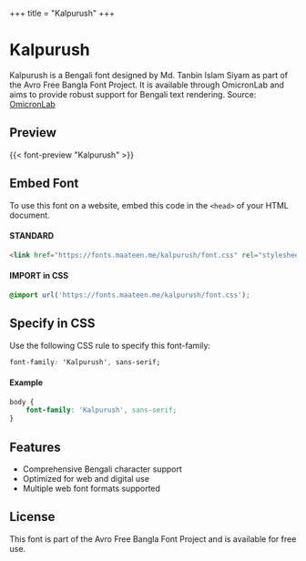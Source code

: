 +++
title = "Kalpurush"
+++

# Kalpurush

Kalpurush is a Bengali font designed by Md. Tanbin Islam Siyam as part of the Avro Free Bangla Font Project. It is available through OmicronLab and aims to provide robust support for Bengali text rendering. Source: [OmicronLab](http://www.omicronlab.com/)

## Preview

{{< font-preview "Kalpurush" >}}

## Embed Font

To use this font on a website, embed this code in the `<head>` of your HTML document.

#### STANDARD

```html
<link href="https://fonts.maateen.me/kalpurush/font.css" rel="stylesheet">
```

#### IMPORT in CSS

```css
@import url('https://fonts.maateen.me/kalpurush/font.css');
```

## Specify in CSS

Use the following CSS rule to specify this font-family:

```css
font-family: 'Kalpurush', sans-serif;
```

#### Example

```css
body {
    font-family: 'Kalpurush', sans-serif;
}
```

## Features
- Comprehensive Bengali character support
- Optimized for web and digital use
- Multiple web font formats supported

## License
This font is part of the Avro Free Bangla Font Project and is available for free use.
